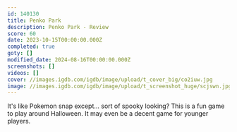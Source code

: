 ```yaml
---
id: 140130
title: Penko Park
description: Penko Park - Review
score: 60
date: 2023-10-15T00:00:00.000Z
completed: true
goty: []
modified_date: 2024-08-16T00:00:00.000Z
screenshots: []
videos: []
cover: //images.igdb.com/igdb/image/upload/t_cover_big/co2iuw.jpg
image: //images.igdb.com/igdb/image/upload/t_screenshot_huge/scjswn.jpg
---
```

It's like Pokemon snap except... sort of spooky looking? This is a fun game to play around Halloween. It may even be a decent game for younger players.